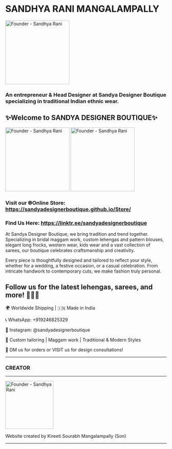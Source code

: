 # SANDHYA RANI MANGALAMPALLY

<img src="https://i.postimg.cc/3RFXPTmr/Founder.jpg" alt="Founder - Sandhya Rani" width="200"/>

### An entrepreneur & Head Designer at Sandya Designer Boutique specializing in traditional Indian ethnic wear.

## ✨Welcome to SANDYA DESIGNER BOUTIQUE✨

<img src="https://i.postimg.cc/RZrv5VJZ/20250520-054002000-i-OS.jpg" alt="Founder - Sandhya Rani" width="200"/>
<img src="https://i.postimg.cc/RZc4M5wQ/clear.png" alt="Founder - Sandhya Rani" width="200"/>

### Visit our 🌐Online Store: https://sandyadesignerboutique.github.io/Store/

### Find Us Here: https://linktr.ee/sandyadesignerboutique

At Sandya Designer Boutique, we bring tradition and trend together. Specializing in bridal maggam work, custom lehengas and pattern blouses, elegant long frocks, western wear, kids wear and a vast collection of sarees, our boutique celebrates craftsmanship and creativity. 

Every piece is thoughtfully designed and tailored to reflect your style, whether for a wedding, a festive occasion, or a casual celebration. From intricate handwork to contemporary cuts, we make fashion truly personal.

## Follow us for the latest lehengas, sarees, and more! 🧵👗💫

🌍 Worldwide Shipping | 🇮🇳 Made in India

📞 WhatsApp: +919246825329

📸 Instagram: @sandyadesignerboutique

🧵 Custom tailoring | Maggam work | Traditional & Modern Styles

📩 DM us for orders or VISIT us for design consultations!

---

### CREATOR

---

<img src="https://i.postimg.cc/CKxhJywJ/Creator.png" alt="Founder - Sandhya Rani" width="150"/>

Website created by Kireeti Sourabh Mangalampally (Son)

---

